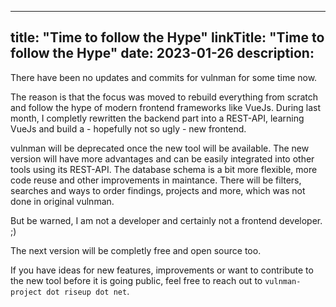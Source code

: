 
---
title: "Time to follow the Hype"
linkTitle: "Time to follow the Hype"
date: 2023-01-26
description:
---

There have been no updates and commits for vulnman for some time now.

The reason is that the focus was moved to rebuild everything from scratch and follow the hype of modern frontend frameworks like VueJs.
During last month, I completly rewritten the backend part into a REST-API, learning VueJs and build a - hopefully not so ugly - new frontend.

vulnman will be deprecated once the new tool will be available.
The new version will have more advantages and can be easily integrated into other tools using its REST-API.
The database schema is a bit more flexible, more code reuse and other improvements in maintance.
There will be filters, searches and ways to order findings, projects and more, which was not done in original vulnman.

But be warned, I am not a developer and certainly not a frontend developer. ;)

The next version will be completly free and open source too.

If you have ideas for new features, improvements or want to contribute to the new tool before it is going public, feel free to reach out to `vulnman-project dot riseup dot net`.